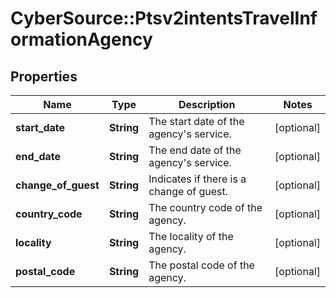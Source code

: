 # CyberSource::Ptsv2intentsTravelInformationAgency

## Properties
Name | Type | Description | Notes
------------ | ------------- | ------------- | -------------
**start_date** | **String** | The start date of the agency&#39;s service.  | [optional] 
**end_date** | **String** | The end date of the agency&#39;s service.  | [optional] 
**change_of_guest** | **String** | Indicates if there is a change of guest.  | [optional] 
**country_code** | **String** | The country code of the agency.  | [optional] 
**locality** | **String** | The locality of the agency.  | [optional] 
**postal_code** | **String** | The postal code of the agency.  | [optional] 


